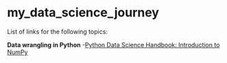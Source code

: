 # my_data_science_journey
List of links for the following topics:

**Data wrangling in Python**
-[Python Data Science Handbook: Introduction to NumPy](https://jakevdp.github.io/PythonDataScienceHandbook/02.00-introduction-to-numpy.html)
